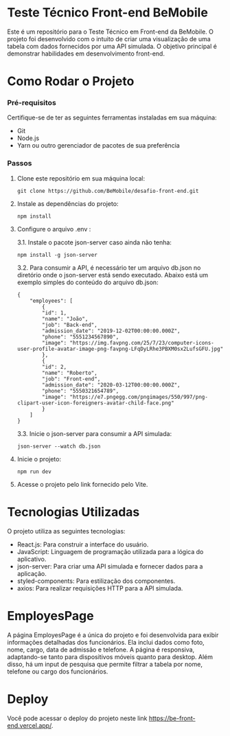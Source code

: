 # Teste Técnico Front-end BeMobile

Este é um repositório para o Teste Técnico em Front-end da BeMobile. O projeto foi desenvolvido com o intuito de criar uma visualização de uma tabela com dados fornecidos por uma API simulada. O objetivo principal é demonstrar habilidades em desenvolvimento front-end.



# Como Rodar o Projeto
### Pré-requisitos
Certifique-se de ter as seguintes ferramentas instaladas em sua máquina:

* Git
* Node.js
* Yarn ou outro gerenciador de pacotes de sua preferência

### Passos

1. Clone este repositório em sua máquina local: 
    ```
    git clone https://github.com/BeMobile/desafio-front-end.git
    ```

2. Instale as dependências do projeto:
    ```
    npm install
    ```

3. Configure o arquivo .env :

    3.1. Instale o pacote json-server caso ainda não tenha:

    ```
    npm install -g json-server
    ```
    3.2. Para consumir a API, é necessário ter um arquivo db.json no diretório onde o json-server está sendo executado. Abaixo está um exemplo simples do conteúdo do arquivo db.json:

    ```
    {
        "employees": [
            {
            "id": 1,
            "name": "João",
            "job": "Back-end",
            "admission_date": "2019-12-02T00:00:00.000Z",
            "phone": "5551234567890",
            "image": "https://img.favpng.com/25/7/23/computer-icons-user-profile-avatar-image-png-favpng-LFqDyLRhe3PBXM0sx2LufsGFU.jpg"
            },
            {
            "id": 2,
            "name": "Roberto",
            "job": "Front-end",
            "admission_date": "2020-03-12T00:00:00.000Z",
            "phone": "5550321654789",
            "image": "https://e7.pngegg.com/pngimages/550/997/png-clipart-user-icon-foreigners-avatar-child-face.png"
            }
        ]
    }
    ```

    3.3. Inicie o json-server para consumir a API simulada:
    ```
    json-server --watch db.json
    ```
    
4. Inicie o projeto:

    ```
    npm run dev
    ```
5. Acesse o projeto pelo link fornecido pelo Vite.

# Tecnologias Utilizadas

O projeto utiliza as seguintes tecnologias:

* React.js: Para construir a interface do usuário.
* JavaScript: Linguagem de programação utilizada para a lógica do aplicativo.
* json-server: Para criar uma API simulada e fornecer dados para a aplicação.
* styled-components: Para estilização dos componentes.
* axios: Para realizar requisições HTTP para a API simulada.

# EmployesPage
A página EmployesPage é a única do projeto e foi desenvolvida para exibir informações detalhadas dos funcionários. Ela inclui dados como foto, nome, cargo, data de admissão e telefone. A página é responsiva, adaptando-se tanto para dispositivos móveis quanto para desktop. Além disso, há um input de pesquisa que permite filtrar a tabela por nome, telefone ou cargo dos funcionários.

# Deploy

Você pode acessar o deploy do projeto neste link https://be-front-end.vercel.app/.

